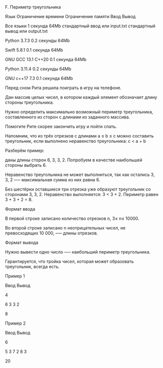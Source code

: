 F. Периметр треугольника

Язык	Ограничение времени	Ограничение памяти	Ввод	Вывод

Все языки	1 секунда	64Mb	стандартный ввод или input.txt	стандартный вывод или output.txt

Python 3.7.3	0.2 секунды	64Mb

Swift 5.8.1	0.1 секунда	64Mb

GNU GCC 13.1 C++20	0.1 секунда	64Mb

Python 3.11.4	0.2 секунды	64Mb

GNU c++17 7.3	0.1 секунда	64Mb

Перед сном Рита решила поиграть в игру на телефоне. 

Дан массив целых чисел, в котором каждый элемент обозначает длину стороны треугольника.

Нужно определить максимально возможный периметр треугольника, составленного из сторон с длинами из заданного массива.

Помогите Рите скорее закончить игру и пойти спать.

Напомним, что из трёх отрезков с длинами a ≤ b ≤ c можно составить треугольник, если выполнено неравенство треугольника: c < a + b

Разберём пример:

даны длины сторон 6, 3, 3, 2. Попробуем в качестве наибольшей стороны выбрать 6.

Неравенство треугольника не может выполниться, так как остались 3, 3, 2 —– максимальная сумма из них равна 6.

Без шестёрки оставшиеся три отрезка уже образуют треугольник со сторонами 3, 3, 2. Неравенство выполняется: 3 < 3 + 2. Периметр равен 3 + 3 + 2 = 8.

Формат ввода

В первой строке записано количество отрезков n, 3≤ n≤ 10000.

Во второй строке записано n неотрицательных чисел, не превосходящих 10 000, –— длины отрезков.

Формат вывода

Нужно вывести одно число —– наибольший периметр треугольника.

Гарантируется, что тройка чисел, которая может образовать треугольник, всегда есть.

Пример 1

Ввод	Вывод

4

6 3 3 2

8

Пример 2

Ввод	Вывод

6

5 3 7 2 8 3

20
